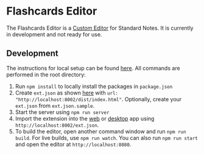 # Flashcards Editor

The Flashcards Editor is a [Custom Editor](https://standardnotes.org/help/77/what-are-editors) for Standard Notes. It is currently in development and not ready for use.

## Development

The instructions for local setup can be found [here](https://docs.standardnotes.org/extensions/local-setup). All commands are performed in the root directory:

1. Run `npm install` to locally install the packages in `package.json`
1. Create `ext.json` as shown [here](https://docs.standardnotes.org/extensions/local-setup) with `url: "http://localhost:8002/dist/index.html"`. Optionally, create your `ext.json` from `ext.json.sample`.
1. Start the server using `npm run server`
1. Import the extension into the [web](https://app.standardnotes.org) or [desktop](https://standardnotes.org/download) app using `http://localhost:8002/ext.json`.
1. To build the editor, open another command window and run `npm run build`. For live builds, use `npm run watch`. You can also run `npm run start` and open the editor at `http://localhost:8080`.
